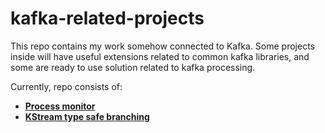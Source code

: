 # kafka-related-projects


This repo contains my work somehow connected to Kafka. Some projects inside will have useful extensions 
related to common kafka libraries, 
and some are ready to use solution related to kafka processing. 

Currently, repo consists of:
- [**Process monitor**](./process-monitor/README.md)
- [**KStream type safe branching**](./type-safe-splitter/README.md)